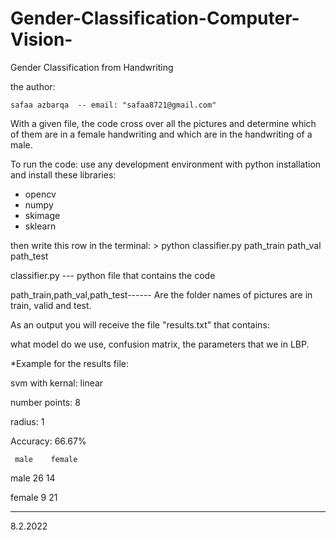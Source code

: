 # Gender-Classification-Computer-Vision-
Gender Classification from Handwriting

the author:

	safaa azbarqa  -- email: "safaa8721@gmail.com"

With a given file, the code cross over all the pictures and determine which of them are in a female handwriting 
and which are in the handwriting of a male.

To run the code:
use any development environment with python installation and install these libraries:
- opencv
- numpy
- skimage
- sklearn

then write this row in the terminal:
                  > python classifier.py path_train path_val path_test
                  
classifier.py --- python file that contains the code

path_train,path_val,path_test------ Are the folder names of pictures are in train, valid and test.

As an output you will receive the file "results.txt" that contains: 

what model do we use, confusion matrix,
the parameters that we in LBP.

*Example for the results file:

svm with kernal: linear

number points: 8

radius: 1

Accuracy: 66.67%

 	 male 	 female 
   
 male 	 26     	 14 
 
 female 	 9    	 21
 
 ---------------
 8.2.2022
